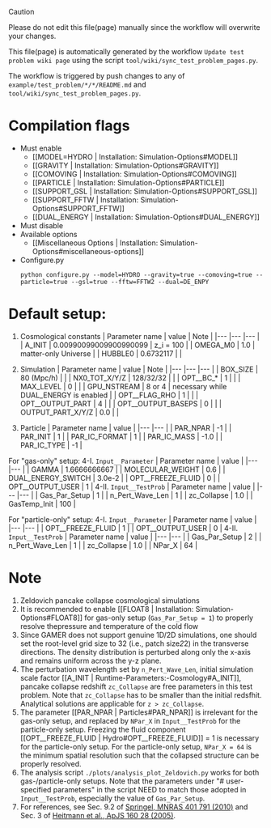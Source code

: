 > [!CAUTION]
> Please do not edit this file(page) manually since the workflow will overwrite your changes.
> 
> This file(page) is automatically generated by the workflow `Update test problem wiki page` using the script `tool/wiki/sync_test_problem_pages.py`.
> 
> The workflow is triggered by push changes to any of `example/test_problem/*/*/README.md` and `tool/wiki/sync_test_problem_pages.py`.


# Compilation flags
- Must enable
   - [[MODEL=HYDRO | Installation: Simulation-Options#MODEL]]
   - [[GRAVITY | Installation: Simulation-Options#GRAVITY]]
   - [[COMOVING | Installation: Simulation-Options#COMOVING]]
   - [[PARTICLE | Installation: Simulation-Options#PARTICLE]]
   - [[SUPPORT_GSL | Installation: Simulation-Options#SUPPORT_GSL]]
   - [[SUPPORT_FFTW | Installation: Simulation-Options#SUPPORT_FFTW]]
   - [[DUAL_ENERGY | Installation: Simulation-Options#DUAL_ENERGY]]
- Must disable
- Available options
   - [[Miscellaneous Options | Installation: Simulation-Options#miscellaneous-options]]
- Configure.py
   ```
   python configure.py --model=HYDRO --gravity=true --comoving=true --particle=true --gsl=true --fftw=FFTW2 --dual=DE_ENPY
   ```


# Default setup:
1. Cosmological constants
   | Parameter name | value                  | Note |
   |---             |---                     |--- |
   | A_INIT         | 0.00990099009900990099 | z_i = 100 |
   | OMEGA_M0       | 1.0                    | matter-only Universe |
   | HUBBLE0        | 0.6732117              |  |

2. Simulation
   | Parameter name     | value      | Note |
   |---                 |---         |--- |
   | BOX_SIZE           | 80 (Mpc/h) |  |
   | NX0_TOT_X/Y/Z      | 128/32/32  |  |
   | OPT__BC_*          | 1          |  |
   | MAX_LEVEL          | 0          |  |
   | GPU_NSTREAM        | 8 or 4     | necessary while DUAL_ENERGY is enabled |
   | OPT__FLAG_RHO      | 1          |  |
   | OPT__OUTPUT_PART   | 4          |  |
   | OPT__OUTPUT_BASEPS | 0          |  |
   | OUTPUT_PART_X/Y/Z  | 0.0        |  |

3. Particle
   | Parameter name  | value |
   |---              |---    |
   | PAR_NPAR        | -1    | 
   | PAR_INIT        | 1     |
   | PAR_IC_FORMAT   | 1     |
   | PAR_IC_MASS     | -1.0  |
   | PAR_IC_TYPE     | -1    |

For "gas-only" setup:
4-I. `Input__Parameter`
   | Parameter name     | value        |
   |---                 |---           |
   | GAMMA              | 1.6666666667 |
   | MOLECULAR_WEIGHT   | 0.6          |
   | DUAL_ENERGY_SWITCH | 3.0e-2       |
   | OPT__FREEZE_FLUID  | 0            |
   | OPT__OUTPUT_USER   | 1            |
4-II. `Input__TestProb`
   | Parameter name  | value |
   |---              |---    |
   | Gas_Par_Setup   | 1     |
   | n_Pert_Wave_Len | 1     |
   | zc_Collapse     | 1.0   |
   | GasTemp_Init    | 100   |

For "particle-only" setup:
4-I. `Input__Parameter`
   | Parameter name    | value |
   |---                |---    |
   | OPT__FREEZE_FLUID | 1     |
   | OPT__OUTPUT_USER  | 0     |
4-II. `Input__TestProb`
   | Parameter name  | value |
   |---              |---    |
   | Gas_Par_Setup   | 2     |
   | n_Pert_Wave_Len | 1     |
   | zc_Collapse     | 1.0   |
   | NPar_X          | 64    |


# Note
1. Zeldovich pancake collapse cosmological simulations
2. It is recommended to enable [[FLOAT8 | Installation: Simulation-Options#FLOAT8]] for gas-only setup
   (`Gas_Par_Setup = 1`) to properly resolve thepressure and temperature of the cold flow
3. Since GAMER does not support genuine 1D/2D simulations, one should set the root-level grid size to 32
   (i.e., patch size*2*2) in the transverse directions. The density distribution is perturbed along only
   the x-axis and remains uniform across the y-z plane.
4. The perturbation wavelength set by `n_Pert_Wave_Len`, initial simulation scale factor
   [[A_INIT | Runtime-Parameters:-Cosmology#A_INIT]], pancake collapse redshift `zc_Collapse` are free
   parameters in this test problem. Note that `zc_Collapse` has to be smaller than the initial redsfhit.
   Analytical solutions are applicable for `z > zc_Collapse`.
5. The parameter [[PAR_NPAR | Particles#PAR_NPAR]] is irrelevant for the gas-only setup, and replaced by
   `NPar_X` in `Input__TestProb` for the particle-only setup. Freezing the fluid component
   [[OPT__FREEZE_FLUID | Hydro#OPT__FREEZE_FLUID]] = 1 is necessary for the particle-only setup. For the
   particle-only setup, `NPar_X = 64` is the minimum spatial resolution such that the collapsed structure
   can be properly resolved.
6. The analysis script `./plots/analysis_plot_Zeldovich.py` works for both gas-/particle-only setups. Note
   that the parameters under "# user-specified parameters" in the script NEED to match those adopted in
   `Input__TestProb`, especially the value of `Gas_Par_Setup`.
7. For references, see Sec. 9.2 of [Springel, MNRAS 401 791 (2010)](https://doi.org/10.1111/j.1365-2966.2009.15715.x)
   and Sec. 3 of [Heitmann et al., ApJS 160 28 (2005)](https://dx.doi.org/10.1086/432646).

